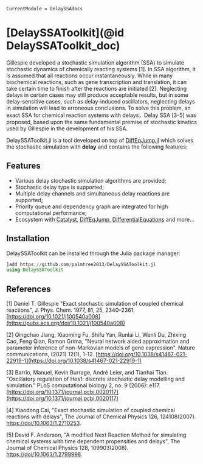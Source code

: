 ```@meta
CurrentModule = DelaySSAdocs
```

# [DelaySSAToolkit](@id DelaySSAToolkit_doc)

Gillespie developed a stochastic simulation algorithm (SSA) to simulate stochastic dynamics of chemically reacting systems [1]. In SSA algorithm, it is assumed that all reactions occur instantaneously. While in many biochemical reactions, such as gene transcription and translation, it can take certain time to finish after the reactions are initiated [2]. Neglecting delays in certain cases may still produce acceptable results, but in some delay-sensitive cases, such as delay-induced oscillators, neglecting delays in simulation will lead to erroneous conclusions. To solve this problem, an exact SSA for chemical reaction systems with delays，Delay SSA [3-5] was proposed, based upon the same fundamental premise of stochastic kinetics used by Gillespie in the development of his SSA.


DelaySSAToolkit.jl is a tool developed on top of [DiffEqJump.jl](https://github.com/SciML/DiffEqJump.jl) which solves the stochastic simulation with **delay** and contains the following features:

## Features
- Various delay stochastic simulation algorithms are provided;
- Stochastic delay type is supported;
- Multiple delay channels and simultaneous delay reactions are supported;
- Priority queue and dependency graph are integrated for high computational performance;
- Ecosystem with [Catalyst](https://github.com/SciML/Catalyst.jl), [DiffEqJump](https://github.com/SciML/DiffEqJump.jl), [DifferentialEquations](https://github.com/JuliaDiffEq/DifferentialEquations.jl) and more...

## Installation

DelaySSAToolkit can be installed through the Julia package manager:
```julia
]add https://github.com/palmtree2013/DelaySSAToolkit.jl
using DelaySSAToolkit
```
## References

[1] Daniel T. Gillespie "Exact stochastic simulation of coupled chemical reactions", J. Phys. Chem. 1977, 81, 25, 2340–2361.
[https://doi.org/10.1021/j100540a008](https://pubs.acs.org/doi/10.1021/j100540a008)

[2] Qingchao Jiang, Xiaoming Fu, Shifu Yan, Runlai Li, Wenli Du, Zhixing Cao, Feng Qian, Ramon Grima, "Neural network aided approximation and parameter inference of non-Markovian models of gene expression". Nature communications, (2021) 12(1), 1-12. [https://doi.org/10.1038/s41467-021-22919-1](https://doi.org/10.1038/s41467-021-22919-1)

[3] Barrio, Manuel, Kevin Burrage, André Leier, and Tianhai Tian. "Oscillatory regulation of Hes1: discrete stochastic delay modelling and simulation." PLoS computational biology 2, no. 9 (2006): e117. [https://doi.org/10.1371/journal.pcbi.0020117](https://doi.org/10.1371/journal.pcbi.0020117)

[4] Xiaodong Cai, "Exact stochastic simulation of coupled chemical reactions with delays", The Journal of Chemical Physics 126, 124108(2007).
[https://doi/10.1063/1.2710253](https://aip.scitation.org/doi/10.1063/1.2710253).

[5] David F. Anderson, "A modified Next Reaction Method for simulating chemical systems with time dependent propensities and delays", The Journal of Chemical Physics 128, 109903(2008).
[https://doi/10.1063/1.2799998](https://aip.scitation.org/doi/10.1063/1.2799998).

